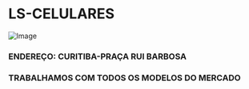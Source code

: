 # LS-CELULARES

![Image](https://user-images.githubusercontent.com/114512096/193911952-874e4afb-06ab-4492-9269-313623cff86f.png)

### **ENDEREÇO: CURITIBA-PRAÇA RUI BARBOSA**

### **TRABALHAMOS COM TODOS OS MODELOS DO MERCADO**





































